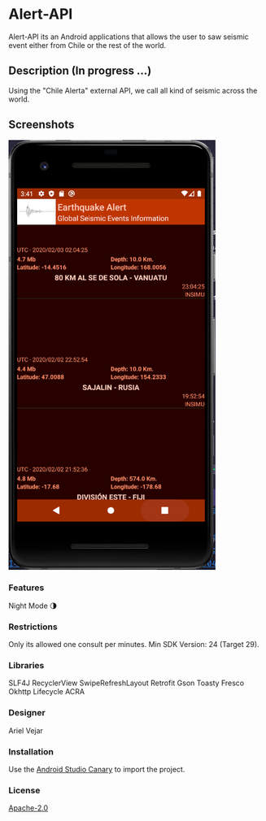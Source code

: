 # Alert-API
Alert-API its an Android applications that allows the user to saw seismic event either from Chile or the rest of the world.

## Description (In progress ...)
Using the "Chile Alerta" external API, we call all kind of seismic across the world.

## Screenshots
![Screenshot](./images/test.PNG)

### Features
Night Mode 🌗

### Restrictions
Only its allowed one consult per minutes.
Min SDK Version: 24 (Target 29).

### Libraries
SLF4J
RecyclerView
SwipeRefreshLayout
Retrofit
Gson
Toasty
Fresco
Okhttp
Lifecycle
ACRA

### Designer
Ariel Vejar

### Installation
Use the [Android Studio Canary](https://developer.android.com/studio/preview) to import the project.

### License
[Apache-2.0](https://choosealicense.com/licenses/apache-2.0/)